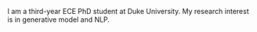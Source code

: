 
I am a third-year ECE PhD student at Duke University.
My research interest is in generative model and NLP.
